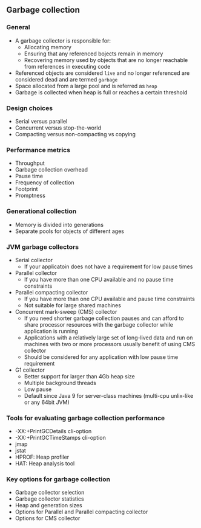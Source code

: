 ## Garbage collection

### General
- A garbage collector is responsible for:
    - Allocating memory
    - Ensuring that any referenced bojects remain in memory
    - Recovering memory used by objects that are no longer reachable from references in executing code
- Referenced objects are considered ```live``` and no longer referenced are considered dead and are termed ```garbage```
- Space allocated from a large pool and is referred as ```heap```
- Garbage is collected when heap is full or reaches a certain threshold

### Design choices
- Serial versus parallel
- Concurrent versus stop-the-world
- Compacting versus non-compacting vs copying

### Performance metrics
- Throughput
- Garbage collection overhead
- Pause time
- Frequency of collection
- Footprint
- Promptness

### Generational collection
- Memory is divided into generations
- Separate pools for objects of different ages

### JVM garbage collectors
- Serial collector
    - If your applicatoin does not have a requirement for low pause times
- Parallel collector
    - If you have more than one CPU available and no pause time constraints
- Parallel compacting collector
    - If you have more than one CPU available and pause time constraints
    - Not suitable for large shared machines
- Concurrent mark-sweep (CMS) collector
    - If you need shorter garbage collection pauses and can afford to share processor resources with the garbage collector while application is running
    - Applications with a relatively large set of long-lived data and run on machines with two or more processors usually benefit of using CMS collector
    - Should be considered for any application with low pause time requirement
- G1 collector
    - Better support for larger than 4Gb heap size
    - Multiple background threads
    - Low pause
    - Default since Java 9 for server-class machines (multi-cpu unlix-like or any 64bit JVM)

### Tools for evaluating garbage collection performance
- -XX:+PrintGCDetails cli-option
- -XX:+PrintGCTimeStamps cli-option
- jmap
- jstat
- HPROF: Heap profiler
- HAT: Heap analysis tool

### Key options for garbage collection
- Garbage collector selection
- Garbage collector statistics
- Heap and generation sizes
- Options for Parallel and Parallel compacting collector
- Options for CMS collector
